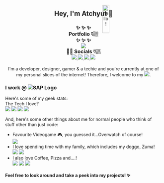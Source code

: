 <p align="center">
<img src="https://media.giphy.com/media/bcKmIWkUMCjVm/giphy.gif" width="15%" height="15%" style="position:absolute" alt="hello!" />
</p>
<div align='center'>
  <h2> Hey, I'm Atchyut 👋 </h2>
</div>

<h3 align="center">
  ✨  ✨  ✨
  <br/>
  Portfolio 👇🏼
  <br/>
  ✨  ✨  ✨
  <br/>
  <a href="https://atchyut.dev" target="_blank"><img src="https://img.icons8.com/bubbles/200/000000/domain.png"/></a>
  <br/>
  🧛🏼  Socials 👇🏼
  <br/>
  <a href="https://www.linkedin.com/in/atchyutpulavarthi/" target="_blank">
  <img src="https://img.icons8.com/cute-clipart/64/000000/linkedin.png"/>
  </a>
  <a href="mailto:pulavarthi.preetham@gmail.com" target="_blank"> 
  <img src="https://img.icons8.com/cute-clipart/64/000000/gmail.png"/>
  </a>
  <a href="https://www.instagram.com/pulavarthi.preetham/" target="_blank">
  <img src="https://img.icons8.com/cute-clipart/64/000000/instagram-new.png"/>
  </a>
  <a href="https://twitter.com/AtchyutPreetham/" target="_blank">
  <img src="https://img.icons8.com/cute-clipart/64/000000/twitter.png"/>
  </a>
</h3>

<div align='left'>
<p align="center">
I'm a developer, designer, gamer & a techie and you're currently at one of my personal slices of the internet! Therefore, I welcome to my <img src="https://img.icons8.com/windows/32/000000/github-squared.png"/>.
</p>
  
  <h3>I work @
<img src="https://img.icons8.com/color/64/000000/sap.png" alt="SAP Logo"/>
  </h3>

<p>  
Here's some of my geek stats:
<br/>
  The Tech I love?
  <br/>
    <img src="https://img.icons8.com/dusk/64/000000/javascript.png"/>
    <img src="https://img.icons8.com/cute-clipart/64/000000/react-native.png"/>
    <img src="https://img.icons8.com/color/48/000000/nodejs.png"/>
    <img src="https://img.icons8.com/color/48/000000/amazon-web-services.png"/>
  
And, here's some other things about me for normal people who think of stuff other than just code:
<br/>
  <ul>
    <li>Favourite Videogame 🎮, you guessed it...Overwatch of course!</li>
    <img src="https://img.icons8.com/dusk/64/000000/overwatch.png"/>
    <li>I love spending time with my family, which includes my doggo, Zuma!</li>
    <img src="https://img.icons8.com/dusk/64/000000/family.png"/>
    <img src="https://img.icons8.com/cute-clipart/64/000000/dog.png"/>
    <li>I also love Coffee, Pizza and....!</li>
    <img src="https://img.icons8.com/officel/64/000000/coffee--v2.png"/>
    <img src="https://img.icons8.com/cute-clipart/64/000000/pizza.png"/>
    <img src="https://img.icons8.com/dusk/64/000000/netflix.png"/>
  </ul>
<p>
</div>

#### Feel free to look around and take a peek into my projects! ✨

